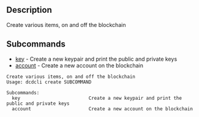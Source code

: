 ## Description
Create various items, on and off the blockchain

## Subcommands
- [key](key)  -  Create a new keypair and print the public and private keys
- [account](account) - Create a new account on the blockchain

```console
Create various items, on and off the blockchain
Usage: dcdcli create SUBCOMMAND

Subcommands:
  key                         Create a new keypair and print the public and private keys
  account                     Create a new account on the blockchain
```
